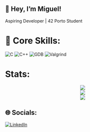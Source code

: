## 👋 Hey, I’m Miguel!
Aspiring Developer | 42 Porto Student

# 🚀 Core Skills:
![C](https://img.shields.io/badge/c-%2300599C.svg?style=for-the-badge&logo=c&logoColor=white) ![C++](https://img.shields.io/badge/c++-%2300599C.svg?style=for-the-badge&logo=c%2B%2B&logoColor=white) ![GDB](https://img.shields.io/badge/gdb-%23121011.svg?style=for-the-badge&logo=gnu&logoColor=white) ![Valgrind](https://img.shields.io/badge/valgrind-%23007844.svg?style=for-the-badge&logo=valgrind&logoColor=white)

# Stats:
<p align="center">
  <img src="https://github-readme-streak-stats.herokuapp.com/?user=m3irel3s&theme=radical&hide_border=true"/><br/>
  <img src="https://github-readme-stats.vercel.app/api?username=m3irel3s&theme=radical&hide_border=true&include_all_commits=false&count_private=false"/><br/>
  <img src="https://github-readme-stats.vercel.app/api/top-langs/?username=m3irel3s&theme=radical&hide_border=true&include_all_commits=false&count_private=false&layout=compact"/>
</p>

## 🌐 Socials:
[![LinkedIn](https://img.shields.io/badge/LinkedIn-%230077B5.svg?logo=linkedin&logoColor=white)](https://www.linkedin.com/in/miguelmeireles25/)
<!-- Proudly created with GPRM ( https://gprm.itsvg.in ) -->
